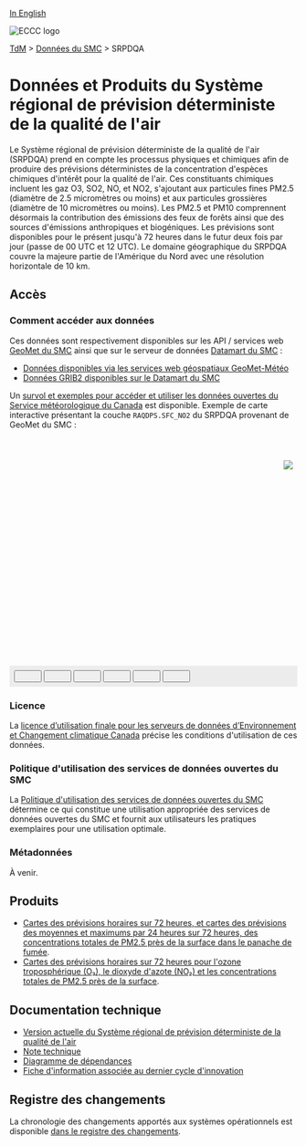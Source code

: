 [In English](readme_raqdps_en.md)

![ECCC logo](../../img_eccc-logo.png)

[TdM](../../readme_fr.md) > [Données du SMC](../readme_fr.md) > SRPDQA

# Données et Produits du Système régional de prévision déterministe de la qualité de l'air 

Le Système régional de prévision déterministe de la qualité de l'air (SRPDQA) prend en compte les processus physiques et chimiques afin de produire des prévisions déterministes de la concentration d'espèces chimiques d'intérêt pour la qualité de l'air. Ces constituants chimiques incluent les gaz O3, SO2, NO, et NO2, s'ajoutant aux particules fines PM2.5 (diamètre de 2.5 micromètres ou moins) et aux particules grossières (diamètre de 10 micromètres ou moins). Les PM2.5 et PM10 comprennent désormais la contribution des émissions des feux de forêts ainsi que des sources d'émissions anthropiques et biogéniques. Les prévisions sont disponibles pour le présent jusqu'à 72 heures dans le futur deux fois par jour (passe de 00 UTC et 12 UTC). Le domaine géographique du SRPDQA couvre la majeure partie de l'Amérique du Nord avec une résolution horizontale de 10 km. 

## Accès

### Comment accéder aux données

Ces données sont respectivement disponibles sur les API / services web [GeoMet du SMC](../../msc-geomet/readme_fr.md) ainsi que sur le serveur de données [Datamart du SMC](../../msc-datamart/readme_fr.md) :

* [Données disponibles via les services web géospatiaux GeoMet-Météo](readme_raqdps-geomet_fr.md)
* [Données GRIB2 disponibles sur le Datamart du SMC](readme_raqdps-datamart_fr.md) 

Un [survol et exemples pour accéder et utiliser les données ouvertes du Service météorologique du Canada](../../usage/readme_fr.md) est disponible. Exemple de carte interactive présentant la couche `RAQDPS.SFC_NO2` du SRPDQA provenant de GeoMet du SMC :

<div id="map" style="height: 400px; position: relative">
  <div id="legend-popup">
  <div id="legend-popup-content">
    <img id="legend-img" src="https://geo.weather.gc.ca/geomet?lang=fr&version=1.3.0&service=WMS&request=GetLegendGraphic&sld_version=1.1.0&layer=RAQDPS.SFC_NO2&format=image/png&STYLE=SFC-NO2_PPBV"/>
  </div>
</div>
</div>
<div id="controller" role="group" aria-label="Animation controls" style="background: #ececec; padding: 0.5rem;">
  <button id="fast-backward" class="btn btn-primary btn-sm" type="button"><i class="fa fa-fast-backward" style="padding: 0rem 1rem"></i></button>
  <button id="step-backward" class="btn btn-primary btn-sm" type="button"><i class="fa fa-step-backward" style="padding: 0rem 1rem"></i></button>
  <button id="play-pause" class="btn btn-primary btn-sm" type="button"><i class="fa fa-play" style="padding: 0rem 1rem"></i></button>
  <button id="step-forward" class="btn btn-primary btn-sm" type="button"><i class="fa fa-step-forward" style="padding: 0rem 1rem"></i></button>
  <button id="fast-forward" class="btn btn-primary btn-sm" type="button"><i class="fa fa-fast-forward" style="padding: 0rem 1rem"></i></button>
  <button id="exportmap" class="btn btn-primary btn-sm" type="button"><i class="fa fa-download" style="padding: 0rem 1rem"></i></button>
  <a id="image-download" download="msc-geomet_web-map_export.png"></a>
  <span id="info" style="padding-left: 0.5rem;cursor: pointer;"></span>
</div>

### Licence

La [licence d’utilisation finale pour les serveurs de données d’Environnement et Changement climatique Canada](../../licence/readme_fr.md) précise les conditions d'utilisation de ces données.

### Politique d'utilisation des services de données ouvertes du SMC

La [Politique d'utilisation des services de données ouvertes du SMC](../../usage-policy/readme_fr.md) détermine ce qui constitue une utilisation appropriée des services de données ouvertes du SMC et fournit aux utilisateurs les pratiques exemplaires pour une utilisation optimale.

### Métadonnées

À venir.

## Produits

* [Cartes des prévisions horaires sur 72 heures, et cartes des prévisions des moyennes et maximums par 24 heures sur 72 heures, des concentrations totales de PM2.5 près de la surface dans le panache de fumée](https://meteo.gc.ca/firework/index_f.html).
* [Cartes des prévisions horaires sur 72 heures pour l'ozone troposphérique (O₃), le dioxyde d'azote (NO₂) et les concentrations totales de PM2.5 près de la surface](https://meteo.gc.ca/firework/index_f.html).

## Documentation technique

* [Version actuelle du Système régional de prévision déterministe de la qualité de l'air](https://collaboration.cmc.ec.gc.ca/cmc/cmoi/product_guide/docs/tech_specifications/tech_specifications_RAQDPS_f.pdf) 
* [Note technique](http://collaboration.cmc.ec.gc.ca/cmc/CMOI/product_guide/docs/tech_notes/technote_raqdps_f.pdf)
* [Diagramme de dépendances](https://collaboration.cmc.ec.gc.ca/cmc/cmos/public_doc/msc-data/nwep-dependency-diagrams/system_RAQDPS_FW_fr.svg)
* [Fiche d'information associée au dernier cycle d'innovation](https://collaboration.cmc.ec.gc.ca/cmc/cmoi/product_guide/docs/fact_sheets/factsheet_raqdps_f.pdf)

## Registre des changements 

La chronologie des changements apportés aux systèmes opérationnels est disponible [dans le registre des changements](changelog_raqdps_fr.md).

<style>
  #legend-img {
    margin: 0px;
  }
  #legend-popup {
    position: absolute;
    top: 40px;
    right: 8px;
    z-index: 2;
  }
  .legend-switch{
    top: 8px;
    right: .5em;
  }
  .ol-touch .legend-switch {
    top: 80px;
  }
</style>

<link rel="stylesheet" href="https://cdn.jsdelivr.net/npm/ol@v7.3.0/ol.css" type="text/css"/>
<script src="https://cdn.polyfill.io/v2/polyfill.min.js?features=requestAnimationFrame,Element.prototype.classList,URL"></script>
<script src="https://cdn.jsdelivr.net/npm/ol@v7.3.0/dist/ol.js"></script>
<script src="https://cdnjs.cloudflare.com/ajax/libs/FileSaver.js/1.3.3/FileSaver.min.js"></script>
<script>
    function isIE() {
      return window.navigator.userAgent.match(/(MSIE|Trident)/);
    }
    var head = document.getElementsByTagName('head')[0];
    var js = document.createElement("script");
    js.type = "text/javascript";
    if (isIE())
    {
        js.src = "../../../js/raqdps_ie.js";
        document.getElementById("controller").setAttribute("hidden", true);
    }
    else
    {
        js.src = "../../../js/raqdps.js";
    }
    head.appendChild(js);
</script>
